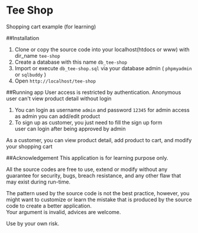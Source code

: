 Tee Shop
========

Shopping cart example (for learning)  

##Installation
1. Clone or copy the source code into your localhost(htdocs or www) with dir_name `tee-shop`
2. Create a database with this name `db_tee-shop`
3. Import or execute `db_tee-shop.sql` via your database admin ( `phpmyadmin` or `sqlbuddy` )
4. Open `http://localhost/tee-shop`

##Running app
User access is restricted by authentication. Anonymous user can't view product detail without login

1. You can login as username `admin` and password `12345` for admin access  
as admin you can add/edit product
2. To sign up as customer, you just need to fill the sign up form  
user can login after being approved by admin

As a customer, you can view product detail, add product to cart, and modify your shopping cart

##Acknowledgement
This application is for learning purpose only.

All the source codes are free to use, extend or modify without any guarantee for security, bugs, breach resistance, and any other flaw that may exist during run-time.  

The pattern used by the source code is not the best practice, however, you might want to customize or learn the mistake that is produced by the source code to create a better application.  
Your argument is invalid, advices are welcome.

Use by your own risk.